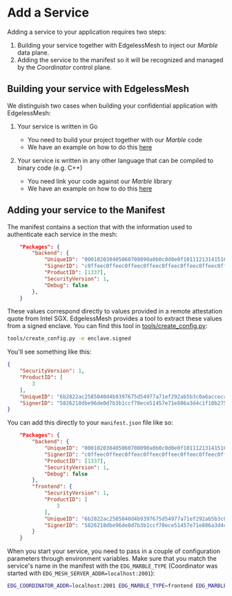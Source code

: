 # Add a Service

Adding a service to your application requires two steps:

1. Building your service together with EdgelessMesh to inject our *Marble* data plane.
2. Adding the service to the manifest so it will be recognized and managed by the *Coordinator* control plane.

## Building your service with EdgelessMesh

We distinguish two cases when building your confidential application with EdgelessMesh:

1. Your service is written in Go
    * You need to build your project together with our *Marble* code
    * We have an example on how to do this [here](../samples/helloworld/README.md)

1. Your service is written in any other language that can be compiled to binary code (e.g. C++)
    * You need link your code against our *Marble* library
    * We have an example on how to do this [here](../samples/hello++/README.md)

## Adding your service to the Manifest

The manifest contains a section that with the information used to authenticate each service in the mesh:

```json
	"Packages": {
		"backend": {
			"UniqueID": "000102030405060708090a0b0c0d0e0f101112131415161718191a1b1c1d1e1f",
            "SignerID": "c0ffeec0ffeec0ffeec0ffeec0ffeec0ffeec0ffeec0ffeec0ffeec0ffeec0ffee",
            "ProductID": [1337],
            "SecurityVersion": 1,
			"Debug": false
		},
    }
```

These values correspond directly to values provided in a remote attestation quote from Intel SGX.
EdgelessMesh provides a tool to extract these values from a signed enclave.
You can find this tool in [tools/create_config.py](../tools/create_config.py):

```bash
tools/create_config.py -e enclave.signed
```

You'll see something like this:

```json
{
    "SecurityVersion": 1,
    "ProductID": [
        3
    ],
    "UniqueID": "6b2822ac2585040d4b9397675d54977a71ef292ab5b3c0a6acceca26074ae585",
    "SignerID": "5826218dbe96de0d7b3b1ccf70ece51457e71e886a3d4c1f18b27576d22cdc74"
}
```

You can add this directly to your `manifest.json` file like so:

```json
	"Packages": {
		"backend": {
			"UniqueID": "000102030405060708090a0b0c0d0e0f101112131415161718191a1b1c1d1e1f",
            "SignerID": "c0ffeec0ffeec0ffeec0ffeec0ffeec0ffeec0ffeec0ffeec0ffeec0ffeec0ffee",
            "ProductID": [1337],
            "SecurityVersion": 1,
			"Debug": false
		},
        "frontend": {
            "SecurityVersion": 1,
            "ProductID": [
                3
            ],
            "UniqueID": "6b2822ac2585040d4b9397675d54977a71ef292ab5b3c0a6acceca26074ae585",
            "SignerID": "5826218dbe96de0d7b3b1ccf70ece51457e71e886a3d4c1f18b27576d22cdc74"
        }
    }
```

When you start your service, you need to pass in a couple of configuration parameters through environment variables.
Make sure that you match the service's name in the manifest with the `EDG_MARBLE_TYPE` (Coordinator was started with `EDG_MESH_SERVER_ADDR=localhost:2001`):

```bash
EDG_COORDINATOR_ADDR=localhost:2001 EDG_MARBLE_TYPE=frontend EDG_MARBLE_UUID_FILE=$PWD/uuid DG_MARBLE_DNS_NAMES=localhost erthost enclave.signed
```
